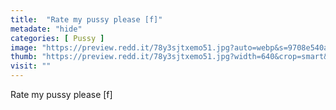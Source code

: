 ```yaml
---
title:  "Rate my pussy please [f]"
metadate: "hide"
categories: [ Pussy ]
image: "https://preview.redd.it/78y3sjtxemo51.jpg?auto=webp&s=9708e540a1a8c1982ad7c6b2fc210cacec356a37"
thumb: "https://preview.redd.it/78y3sjtxemo51.jpg?width=640&crop=smart&auto=webp&s=a2b545109c49adc8b0d7e2f1cdf6085308ca402f"
visit: ""
---
```

Rate my pussy please [f]
